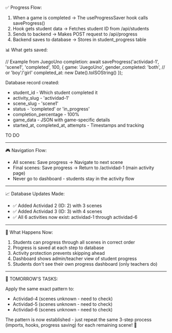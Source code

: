   ✅ Progress Flow:

  1. When a game is completed → The useProgressSaver hook calls saveProgress()
  2. Hook gets student data → Fetches student ID from /api/students
  3. Sends to backend → Makes POST request to /api/progress
  4. Backend saves to database → Stores in student_progress table

  📊 What gets saved:

  // Example from JuegoUno completion:
  await saveProgress('actividad-1', 'scene1', 'completed', 100, {
    game: 'JuegoUno',
    gender_completed: 'both', // or 'boy'/'girl'
    completed_at: new Date().toISOString()
  });

  Database record created:
  - student_id - Which student completed it
  - activity_slug - 'actividad-1'
  - scene_slug - 'scene1'
  - status - 'completed' or 'in_progress'
  - completion_percentage - 100%
  - game_data - JSON with game-specific details
  - started_at, completed_at, attempts - Timestamps and tracking

  TO DO

   ---
  🎮 Navigation Flow:

  - All scenes: Save progress → Navigate to next scene
  - Final scenes: Save progress → Return to /actividad-1 (main activity page)
  - Never go to dashboard - students stay in the activity flow

  ---
  📈 Database Updates Made:

  - ✅ Added Actividad 2 (ID: 2) with 3 scenes
  - ✅ Added Actividad 3 (ID: 3) with 4 scenes
  - ✅ All 6 activities now exist: actividad-1 through actividad-6

  ---
  🔄 What Happens Now:

  1. Students can progress through all scenes in correct order
  2. Progress is saved at each step to database
  3. Activity protection prevents skipping ahead
  4. Dashboard shows admin/teacher view of student progress
  5. Students don't see their own progress dashboard (only teachers do)

  ---
  🚀 TOMORROW'S TASKS:

  Apply the same exact pattern to:
  - Actividad-4 (scenes unknown - need to check)
  - Actividad-5 (scenes unknown - need to check)
  - Actividad-6 (scenes unknown - need to check)

  The pattern is now established - just repeat the same 3-step process (imports, hooks, progress
  saving) for each remaining scene! 🎯


  